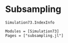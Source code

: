 # Subsampling

```@docs
Simulation73.IndexInfo
```

```@autodocs
Modules = [Simulation73]
Pages = ["subsampling.jl"]
```
